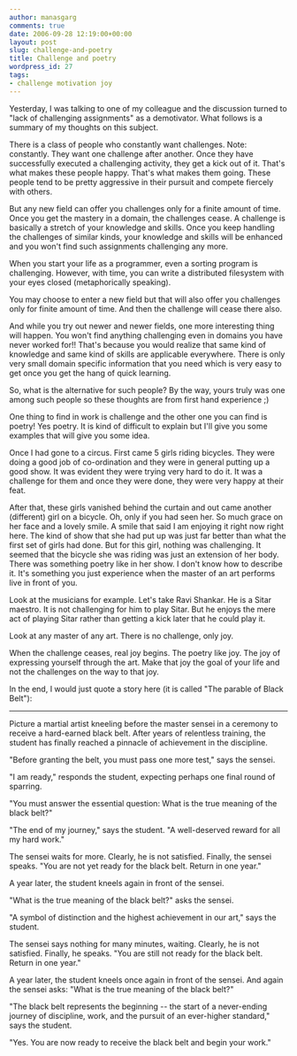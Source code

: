 ```yaml
---
author: manasgarg
comments: true
date: 2006-09-28 12:19:00+00:00
layout: post
slug: challenge-and-poetry
title: Challenge and poetry
wordpress_id: 27
tags:
- challenge motivation joy
---
```


Yesterday, I was talking to one of my colleague and the discussion turned to "lack of challenging assignments" as a demotivator. What follows is a summary of my thoughts on this subject.

There is a class of people who constantly want challenges. Note: constantly. They want one challenge after another. Once they have successfully executed a challenging activity, they get a kick out of it. That's what makes these people happy. That's what makes them going. These people tend to be pretty aggressive in their pursuit and compete fiercely with others.

But any new field can offer you challenges only for a finite amount of time. Once you get the mastery in a domain, the challenges cease. A challenge is basically a stretch of your knowledge and skills. Once you keep handling the challenges of similar kinds, your knowledge and skills will be enhanced and you won't find such assignments challenging any more.

When you start your life as a programmer, even a sorting program is challenging. However, with time, you can write a distributed filesystem with your eyes closed (metaphorically speaking).

You may choose to enter a new field but that will also offer you challenges only for finite amount of time. And then the challenge will cease there also.

And while you try out newer and newer fields, one more interesting thing will happen. You won't find anything challenging even in domains you have never worked for!! That's because you would realize that same kind of knowledge and same kind of skills are applicable everywhere. There is only very small domain specific information that you need which is very easy to get once you get the hang of quick learning.

So, what is the alternative for such people? By the way, yours truly was one among such people so these thoughts are from first hand experience ;)

One thing to find in work is challenge and the other one you can find is poetry! Yes poetry. It is kind of difficult to explain but I'll give you some examples that will give you some idea.

Once I had gone to a circus. First came 5 girls riding bicycles. They were doing a good job of co-ordination and they were in general putting up a good show. It was evident they were trying very hard to do it. It was a challenge for them and once they were done, they were very happy at their feat.

After that, these girls vanished behind the curtain and out came another (different) girl on a bicycle. Oh, only if you had seen her. So much grace on her face and a lovely smile. A smile that said I am enjoying it right now right here. The kind of show that she had put up was just far better than what the first set of girls had done. But for this girl, nothing was challenging. It seemed that the bicycle she was riding was just an extension of her body. There was something poetry like in her show. I don't know how to describe it. It's something you just experience when the master of an art performs live in front of you.

Look at the musicians for example. Let's take Ravi Shankar. He is a Sitar maestro. It is not challenging for him to play Sitar. But he enjoys the mere act of playing Sitar rather than getting a kick later that he could play it.

Look at any master of any art. There is no challenge, only joy.

When the challenge ceases, real joy begins. The poetry like joy. The joy of expressing yourself through the art. Make that joy the goal of your life and not the challenges on the way to that joy.

In the end, I would just quote a story here (it is called "The parable of Black Belt"):

***

Picture a martial artist kneeling before the master sensei in a ceremony to receive a hard-earned black belt. After years of relentless training, the student has finally reached a pinnacle of achievement in the discipline.

"Before granting the belt, you must pass one more test," says the sensei.

"I am ready," responds the student, expecting perhaps one final round of sparring.

"You must answer the essential question: What is the true meaning of the black belt?"

"The end of my journey," says the student. "A well-deserved reward for all my hard work."

The sensei waits for more. Clearly, he is not satisfied. Finally, the sensei speaks. "You are not yet ready for the black belt. Return in one year."

A year later, the student kneels again in front of the sensei.

"What is the true meaning of the black belt?" asks the sensei.

"A symbol of distinction and the highest achievement in our art," says the student.

The sensei says nothing for many minutes, waiting. Clearly, he is not satisfied. Finally, he speaks. "You are still not ready for the black belt. Return in one year."

A year later, the student kneels once again in front of the sensei. And again the sensei asks: "What is the true meaning of the black belt?"

"The black belt represents the beginning -- the start of a never-ending journey of discipline, work, and the pursuit of an ever-higher standard," says the student.

"Yes. You are now ready to receive the black belt and begin your work."

